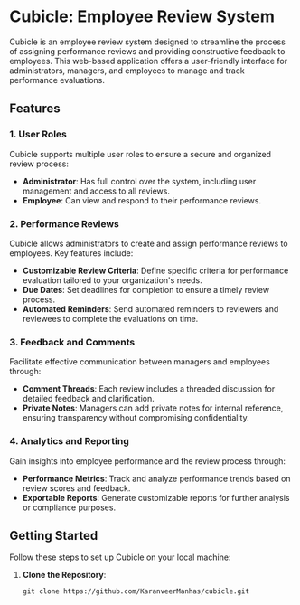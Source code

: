 # Cubicle: Employee Review System

Cubicle is an employee review system designed to streamline the process of assigning performance reviews and providing constructive feedback to employees. This web-based application offers a user-friendly interface for administrators, managers, and employees to manage and track performance evaluations.

## Features

### 1. User Roles

Cubicle supports multiple user roles to ensure a secure and organized review process:

- **Administrator**: Has full control over the system, including user management and access to all reviews.
- **Employee**: Can view and respond to their performance reviews.

### 2. Performance Reviews

Cubicle allows administrators to create and assign performance reviews to employees. Key features include:

- **Customizable Review Criteria**: Define specific criteria for performance evaluation tailored to your organization's needs.
- **Due Dates**: Set deadlines for completion to ensure a timely review process.
- **Automated Reminders**: Send automated reminders to reviewers and reviewees to complete the evaluations on time.

### 3. Feedback and Comments

Facilitate effective communication between managers and employees through:

- **Comment Threads**: Each review includes a threaded discussion for detailed feedback and clarification.
- **Private Notes**: Managers can add private notes for internal reference, ensuring transparency without compromising confidentiality.

### 4. Analytics and Reporting

Gain insights into employee performance and the review process through:

- **Performance Metrics**: Track and analyze performance trends based on review scores and feedback.
- **Exportable Reports**: Generate customizable reports for further analysis or compliance purposes.

## Getting Started

Follow these steps to set up Cubicle on your local machine:

1. **Clone the Repository**:
   ```
   git clone https://github.com/KaranveerManhas/cubicle.git
   ```
